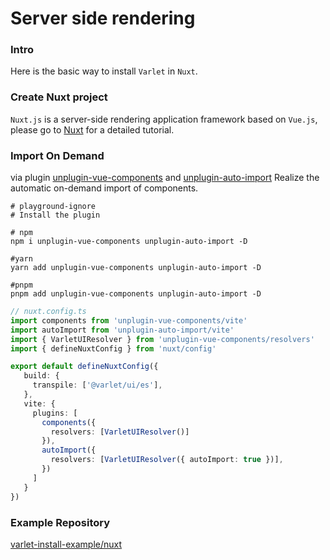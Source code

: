 # Server side rendering

### Intro

Here is the basic way to install `Varlet` in `Nuxt`. 

### Create Nuxt project

`Nuxt.js` is a server-side rendering application framework based on `Vue.js`, please go to [Nuxt](https://nuxt.com) for a detailed tutorial.

### Import On Demand

via plugin
[unplugin-vue-components](https://github.com/antfu/unplugin-vue-components) and
[unplugin-auto-import](https://github.com/antfu/unplugin-auto-import)
Realize the automatic on-demand import of components.

```shell
# playground-ignore
# Install the plugin

# npm
npm i unplugin-vue-components unplugin-auto-import -D

#yarn
yarn add unplugin-vue-components unplugin-auto-import -D

#pnpm
pnpm add unplugin-vue-components unplugin-auto-import -D
```

```ts
// nuxt.config.ts
import components from 'unplugin-vue-components/vite'
import autoImport from 'unplugin-auto-import/vite'
import { VarletUIResolver } from 'unplugin-vue-components/resolvers'
import { defineNuxtConfig } from 'nuxt/config'

export default defineNuxtConfig({
   build: {
     transpile: ['@varlet/ui/es'],
   },
   vite: {
     plugins: [
       components({
         resolvers: [VarletUIResolver()]
       }),
       autoImport({
         resolvers: [VarletUIResolver({ autoImport: true })],
       })
     ]
   }
})
```

### Example Repository

[varlet-install-example/nuxt](https://github.com/varletjs/varlet-install-example/tree/main/nuxt)